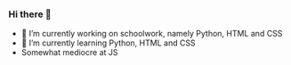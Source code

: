 ### Hi there 👋

- 🔭 I’m currently working on schoolwork, namely Python, HTML and CSS
- 🌱 I’m currently learning Python, HTML and CSS
- Somewhat mediocre at JS
<!--
**RinkyDinky-for-real/RinkyDinky-for-real** is a ✨ _special_ ✨ repository because its `README.md` (this file) appears on your GitHub profile.

Here are some ideas to get you started:

- 🔭 I’m currently working on ...
- 🌱 I’m currently learning ...
- 👯 I’m looking to collaborate on ...
- 🤔 I’m looking for help with ...
- 💬 Ask me about ...
- 📫 How to reach me: ...
- 😄 Pronouns: ...
- ⚡ Fun fact: ...
-->
